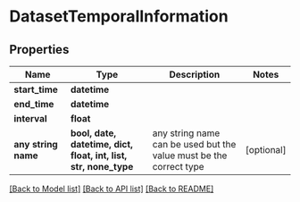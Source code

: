 # DatasetTemporalInformation


## Properties
Name | Type | Description | Notes
------------ | ------------- | ------------- | -------------
**start_time** | **datetime** |  | 
**end_time** | **datetime** |  | 
**interval** | **float** |  | 
**any string name** | **bool, date, datetime, dict, float, int, list, str, none_type** | any string name can be used but the value must be the correct type | [optional]

[[Back to Model list]](../README.md#documentation-for-models) [[Back to API list]](../README.md#documentation-for-api-endpoints) [[Back to README]](../README.md)


